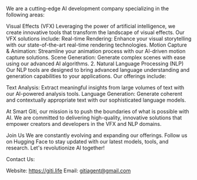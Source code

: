 We are a cutting-edge AI development company specializing in the following areas:

Visual Effects (VFX) Leveraging the power of artificial intelligence, we create innovative tools that transform the landscape of visual effects. Our VFX solutions include:
Real-time Rendering: Enhance your visual storytelling with our state-of-the-art real-time rendering technologies. Motion Capture & Animation: Streamline your animation process with our AI-driven motion capture solutions. Scene Generation: Generate complex scenes with ease using our advanced AI algorithms. 2. Natural Language Processing (NLP) Our NLP tools are designed to bring advanced language understanding and generation capabilities to your applications. Our offerings include:

Text Analysis: Extract meaningful insights from large volumes of text with our AI-powered analysis tools. Language Generation: Generate coherent and contextually appropriate text with our sophisticated language models.

At Smart Giti, our mission is to push the boundaries of what is possible with AI. We are committed to delivering high-quality, innovative solutions that empower creators and developers in the VFX and NLP domains.

Join Us We are constantly evolving and expanding our offerings. Follow us on Hugging Face to stay updated with our latest models, tools, and research. Let's revolutionize AI together!

Contact Us:

Website: https://giti.life Email: gitiagent@gmail.com
